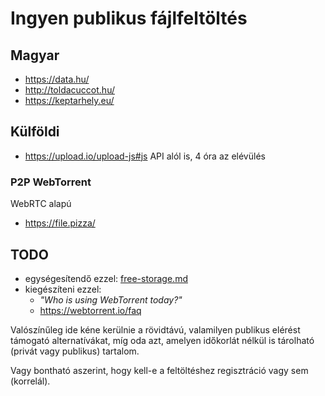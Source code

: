 # Ingyen publikus fájlfeltöltés

## Magyar

* https://data.hu/
* http://toldacuccot.hu/
* https://keptarhely.eu/

## Külföldi

* https://upload.io/upload-js#js API alól is, 4 óra az elévülés

### P2P WebTorrent

WebRTC alapú

* https://file.pizza/

## TODO

* egységesítendő ezzel: [free-storage.md](free-storage.md)
* kiegészíteni ezzel:
  * _"Who is using WebTorrent today?"_
  * https://webtorrent.io/faq

Valószínűleg ide kéne kerülnie a rövidtávú, valamilyen publikus elérést támogató alternatívákat, míg oda azt, amelyen időkorlát nélkül is tárolható (privát vagy publikus) tartalom.

Vagy bontható aszerint, hogy kell-e a feltöltéshez regisztráció vagy sem (korrelál).
